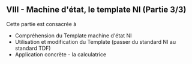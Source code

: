 <h2 dir="auto" id="h_4426628992341655104607692"><strong>VIII - Machine d'&eacute;tat, le template NI&nbsp;(Partie 3/3)</strong></h2>
<p dir="auto">Cette partie est consacr&eacute;e &agrave;</p>
<ul dir="auto">
<li>Compr&eacute;hension du Template machine d'&eacute;tat NI</li>
<li>Utilisation et modification du Template (passer du standard NI au standard TDF)</li>
<li>Application concr&egrave;te - la calculatrice</li>
</ul>
